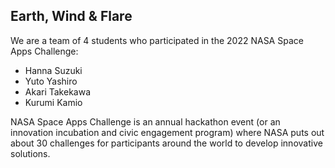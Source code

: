 ## Earth, Wind & Flare

We are a team of 4 students who participated in the 2022 NASA Space Apps Challenge:

- Hanna Suzuki
- Yuto Yashiro
- Akari Takekawa
- Kurumi Kamio

NASA Space Apps Challenge is an annual hackathon event (or an innovation incubation and civic engagement program) where NASA puts out about 30 challenges for participants around the world to develop innovative solutions.

<!--
Our team worked on the Webb Origami Design Challenge to "create origami artwork that looks like the James Webb Space Telescope (JWST) and showcase Webb as a technological and design marvel using an “arts-meet-science” approach." We built computerized origami models for JWST, which use hexagonal tessellation and other folding techniques to model JWST's mirrors and sunshield. Our models are equipped with Raspberry Pi computers, cameras, sensors and Kintone cloud database, so they work as Internet-of-Things (IoT) devices. Our goal is to have our models do what the real telescope does (such as taking pictures, tracking the current position, measuring sunlight intensity and temperature) .

This web site provides instruction videos, circuit diagrams, software setup guide and ready-to-run programs. You can immediately learn how to reproduce our origami crafts and IoT telescope models. We hope you find this project interesting and useful and then learn something about JWST. JWST has not been launched yet. Let's get to know about it and watch its launch and deployment at December 25!
-->
